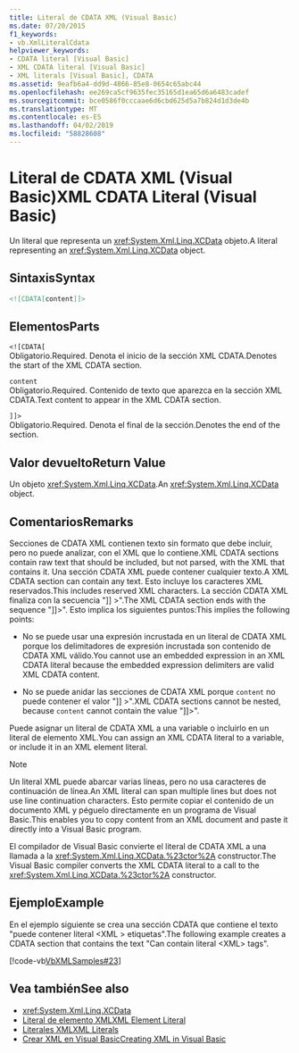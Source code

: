 ```yaml
---
title: Literal de CDATA XML (Visual Basic)
ms.date: 07/20/2015
f1_keywords:
- vb.XmlLiteralCdata
helpviewer_keywords:
- CDATA literal [Visual Basic]
- XML CDATA literal [Visual Basic]
- XML literals [Visual Basic], CDATA
ms.assetid: 9eafb6a4-dd9d-4866-85e8-0654c65abc44
ms.openlocfilehash: ee269ca5cf9635fec35165d1ea65d6a6483cadef
ms.sourcegitcommit: bce0586f0cccaae6d6cbd625d5a7b824d1d3de4b
ms.translationtype: MT
ms.contentlocale: es-ES
ms.lasthandoff: 04/02/2019
ms.locfileid: "58828608"
---
```

# <a name="xml-cdata-literal-visual-basic"></a><span data-ttu-id="ca158-102">Literal de CDATA XML (Visual Basic)</span><span class="sxs-lookup"><span data-stu-id="ca158-102">XML CDATA Literal (Visual Basic)</span></span>
<span data-ttu-id="ca158-103">Un literal que representa un <xref:System.Xml.Linq.XCData> objeto.</span><span class="sxs-lookup"><span data-stu-id="ca158-103">A literal representing an <xref:System.Xml.Linq.XCData> object.</span></span>  
  
## <a name="syntax"></a><span data-ttu-id="ca158-104">Sintaxis</span><span class="sxs-lookup"><span data-stu-id="ca158-104">Syntax</span></span>  
  
```xml  
<![CDATA[content]]>  
```  
  
## <a name="parts"></a><span data-ttu-id="ca158-105">Elementos</span><span class="sxs-lookup"><span data-stu-id="ca158-105">Parts</span></span>  
 `<![CDATA[`  
 <span data-ttu-id="ca158-106">Obligatorio.</span><span class="sxs-lookup"><span data-stu-id="ca158-106">Required.</span></span> <span data-ttu-id="ca158-107">Denota el inicio de la sección XML CDATA.</span><span class="sxs-lookup"><span data-stu-id="ca158-107">Denotes the start of the XML CDATA section.</span></span>  
  
 `content`  
 <span data-ttu-id="ca158-108">Obligatorio.</span><span class="sxs-lookup"><span data-stu-id="ca158-108">Required.</span></span> <span data-ttu-id="ca158-109">Contenido de texto que aparezca en la sección XML CDATA.</span><span class="sxs-lookup"><span data-stu-id="ca158-109">Text content to appear in the XML CDATA section.</span></span>  
  
 `]]>`  
 <span data-ttu-id="ca158-110">Obligatorio.</span><span class="sxs-lookup"><span data-stu-id="ca158-110">Required.</span></span> <span data-ttu-id="ca158-111">Denota el final de la sección.</span><span class="sxs-lookup"><span data-stu-id="ca158-111">Denotes the end of the section.</span></span>  
  
## <a name="return-value"></a><span data-ttu-id="ca158-112">Valor devuelto</span><span class="sxs-lookup"><span data-stu-id="ca158-112">Return Value</span></span>  
 <span data-ttu-id="ca158-113">Un objeto <xref:System.Xml.Linq.XCData>.</span><span class="sxs-lookup"><span data-stu-id="ca158-113">An <xref:System.Xml.Linq.XCData> object.</span></span>  
  
## <a name="remarks"></a><span data-ttu-id="ca158-114">Comentarios</span><span class="sxs-lookup"><span data-stu-id="ca158-114">Remarks</span></span>  
 <span data-ttu-id="ca158-115">Secciones de CDATA XML contienen texto sin formato que debe incluir, pero no puede analizar, con el XML que lo contiene.</span><span class="sxs-lookup"><span data-stu-id="ca158-115">XML CDATA sections contain raw text that should be included, but not parsed, with the XML that contains it.</span></span> <span data-ttu-id="ca158-116">Una sección CDATA XML puede contener cualquier texto.</span><span class="sxs-lookup"><span data-stu-id="ca158-116">A XML CDATA section can contain any text.</span></span> <span data-ttu-id="ca158-117">Esto incluye los caracteres XML reservados.</span><span class="sxs-lookup"><span data-stu-id="ca158-117">This includes reserved XML characters.</span></span> <span data-ttu-id="ca158-118">La sección CDATA XML finaliza con la secuencia "]] >".</span><span class="sxs-lookup"><span data-stu-id="ca158-118">The XML CDATA section ends with the sequence "]]>".</span></span> <span data-ttu-id="ca158-119">Esto implica los siguientes puntos:</span><span class="sxs-lookup"><span data-stu-id="ca158-119">This implies the following points:</span></span>  
  
-   <span data-ttu-id="ca158-120">No se puede usar una expresión incrustada en un literal de CDATA XML porque los delimitadores de expresión incrustada son contenido de CDATA XML válido.</span><span class="sxs-lookup"><span data-stu-id="ca158-120">You cannot use an embedded expression in an XML CDATA literal because the embedded expression delimiters are valid XML CDATA content.</span></span>  
  
-   <span data-ttu-id="ca158-121">No se puede anidar las secciones de CDATA XML porque `content` no puede contener el valor "]] >".</span><span class="sxs-lookup"><span data-stu-id="ca158-121">XML CDATA sections cannot be nested, because `content` cannot contain the value "]]>".</span></span>  
  
 <span data-ttu-id="ca158-122">Puede asignar un literal de CDATA XML a una variable o incluirlo en un literal de elemento XML.</span><span class="sxs-lookup"><span data-stu-id="ca158-122">You can assign an XML CDATA literal to a variable, or include it in an XML element literal.</span></span>  
  
> [!NOTE]
>  <span data-ttu-id="ca158-123">Un literal XML puede abarcar varias líneas, pero no usa caracteres de continuación de línea.</span><span class="sxs-lookup"><span data-stu-id="ca158-123">An XML literal can span multiple lines but does not use line continuation characters.</span></span> <span data-ttu-id="ca158-124">Esto permite copiar el contenido de un documento XML y péguelo directamente en un programa de Visual Basic.</span><span class="sxs-lookup"><span data-stu-id="ca158-124">This enables you to copy content from an XML document and paste it directly into a Visual Basic program.</span></span>  
  
 <span data-ttu-id="ca158-125">El compilador de Visual Basic convierte el literal de CDATA XML a una llamada a la <xref:System.Xml.Linq.XCData.%23ctor%2A> constructor.</span><span class="sxs-lookup"><span data-stu-id="ca158-125">The Visual Basic compiler converts the XML CDATA literal to a call to the <xref:System.Xml.Linq.XCData.%23ctor%2A> constructor.</span></span>  
  
## <a name="example"></a><span data-ttu-id="ca158-126">Ejemplo</span><span class="sxs-lookup"><span data-stu-id="ca158-126">Example</span></span>  
 <span data-ttu-id="ca158-127">En el ejemplo siguiente se crea una sección CDATA que contiene el texto "puede contener literal \<XML > etiquetas".</span><span class="sxs-lookup"><span data-stu-id="ca158-127">The following example creates a CDATA section that contains the text "Can contain literal \<XML> tags".</span></span>  
  
 [!code-vb[VbXMLSamples#23](~/samples/snippets/visualbasic/VS_Snippets_VBCSharp/VbXMLSamples/VB/XMLSamples11.vb#23)]  
  
## <a name="see-also"></a><span data-ttu-id="ca158-128">Vea también</span><span class="sxs-lookup"><span data-stu-id="ca158-128">See also</span></span>

- <xref:System.Xml.Linq.XCData>
- [<span data-ttu-id="ca158-129">Literal de elemento XML</span><span class="sxs-lookup"><span data-stu-id="ca158-129">XML Element Literal</span></span>](../../../visual-basic/language-reference/xml-literals/xml-element-literal.md)
- [<span data-ttu-id="ca158-130">Literales XML</span><span class="sxs-lookup"><span data-stu-id="ca158-130">XML Literals</span></span>](../../../visual-basic/language-reference/xml-literals/index.md)
- [<span data-ttu-id="ca158-131">Crear XML en Visual Basic</span><span class="sxs-lookup"><span data-stu-id="ca158-131">Creating XML in Visual Basic</span></span>](../../../visual-basic/programming-guide/language-features/xml/creating-xml.md)
